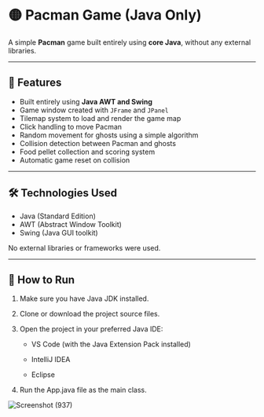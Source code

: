 # 🟡 Pacman Game (Java Only)

A simple **Pacman** game built entirely using **core Java**, without any external libraries. 

---

## 📌 Features

- Built entirely using **Java AWT and Swing**
- Game window created with `JFrame` and `JPanel`
- Tilemap system to load and render the game map
- Click handling to move Pacman
- Random movement for ghosts using a simple algorithm
- Collision detection between Pacman and ghosts
- Food pellet collection and scoring system
- Automatic game reset on collision

---

## 🛠️ Technologies Used

- Java (Standard Edition)
- AWT (Abstract Window Toolkit)
- Swing (Java GUI toolkit)

No external libraries or frameworks were used.

---

## 🚀 How to Run

1. Make sure you have Java JDK installed.

2. Clone or download the project source files.

3. Open the project in your preferred Java IDE:

   - VS Code (with the Java Extension Pack installed)
  
   - IntelliJ IDEA
  
   - Eclipse

4. Run the App.java file as the main class.

![Screenshot (937)](https://github.com/user-attachments/assets/ae41fd6b-a223-403d-9c46-34403b3d455a)




